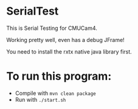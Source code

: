 SerialTest
==========

This is Serial Testing for CMUCam4.

Working pretty well, even has a debug JFrame!

You need to install the rxtx native java library first.

To run this program:
==
- Compile with `mvn clean package`
- Run with `./start.sh`
